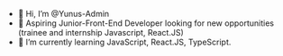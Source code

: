 - 👋 Hi, I’m @Yunus-Admin
- 👀 Aspiring Junior-Front-End Developer looking for new opportunities (trainee and internship Javascript, React.JS)
- 🌱 I’m currently learning JavaScript, React.JS, TypeScript.
